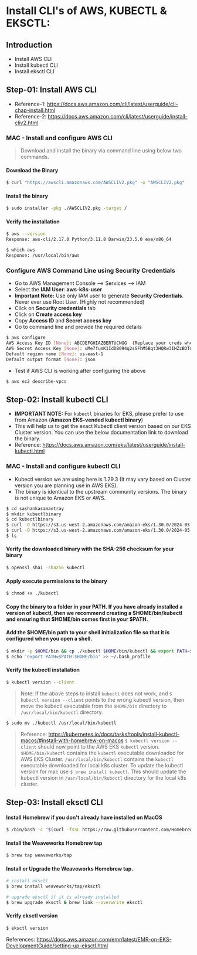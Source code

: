 # Install CLI's of AWS, KUBECTL & EKSCTL:

## Introduction
- Install AWS CLI
- Install kubectl CLI
- Install eksctl CLI

## Step-01: Install AWS CLI
- Reference-1: https://docs.aws.amazon.com/cli/latest/userguide/cli-chap-install.html
- Reference-2: https://docs.aws.amazon.com/cli/latest/userguide/install-cliv2.html

### MAC - Install and configure AWS CLI
> Download and install the binary via command line using below two commands.

#### Download the Binary
```bash
$ curl "https://awscli.amazonaws.com/AWSCLIV2.pkg" -o "AWSCLIV2.pkg"
```
#### Install the binary
```bash
$ sudo installer -pkg ./AWSCLIV2.pkg -target /
```
#### Verify the installation
```bash
$ aws --version
Response: aws-cli/2.17.0 Python/3.11.8 Darwin/23.5.0 exe/x86_64
```
```bash
$ which aws
Response: /usr/local/bin/aws
```

### Configure AWS Command Line using Security Credentials
- Go to AWS Management Console --> Services --> IAM
- Select the **IAM User**: **aws-k8s-user**
- **Important Note:** Use only IAM user to generate **Security Credentials**. Never ever use Root User. (Highly not recommended)
- Click on **Security credentials** tab
- Click on **Create access key**
- Copy **Access ID** and **Secret access key**
- Go to command line and provide the required details

```bash
$ aws configure
AWS Access Key ID [None]: ABCDEFGHIAZBERTUCNGG  (Replace your creds when prompted)
AWS Secret Access Key [None]: uMe7fumK1IdDB094q2sGFhM5Bqt3HQRw3IHZzBDTm  (Replace your creds when prompted)
Default region name [None]: us-east-1
Default output format [None]: json
```

- Test if AWS CLI is working after configuring the above
```bash
$ aws ec2 describe-vpcs
```

## Step-02: Install kubectl CLI
- **IMPORTANT NOTE:**  For `kubectl` binaries for EKS, please prefer to use from Amazon (**Amazon EKS-vended kubectl binary**)
- This will help us to get the exact Kubectl client version based on our EKS Cluster version. You can use the below documentation link to download the binary.
- Reference: https://docs.aws.amazon.com/eks/latest/userguide/install-kubectl.html

### MAC - Install and configure kubectl CLI
- Kubectl version we are using here is 1.29.3 (It may vary based on Cluster version you are planning use in AWS EKS).
- The binary is identical to the upstream community versions. The binary is not unique to Amazon EKS or AWS.

```bash 
$ cd sashankasamantray
$ mkdir kubectlbinary
$ cd kubectlbinary
$ curl -O https://s3.us-west-2.amazonaws.com/amazon-eks/1.30.0/2024-05-12/bin/darwin/amd64/kubectl
$ curl -O https://s3.us-west-2.amazonaws.com/amazon-eks/1.30.0/2024-05-12/bin/darwin/amd64/kubectl.sha256
$ ls
```
#### Verify the downloaded binary with the SHA-256 checksum for your binary
```bash
$ openssl sha1 -sha256 kubectl
```
#### Apply execute permissions to the binary
```bash
$ chmod +x ./kubectl
```

#### Copy the binary to a folder in your PATH. If you have already installed a version of kubectl, then we recommend creating a $HOME/bin/kubectl and ensuring that $HOME/bin comes first in your $PATH.
#### Add the $HOME/bin path to your shell initialization file so that it is configured when you open a shell.
```bash
$ mkdir -p $HOME/bin && cp ./kubectl $HOME/bin/kubectl && export PATH=$PATH:$HOME/bin
$ echo 'export PATH=$PATH:$HOME/bin' >> ~/.bash_profile
```

#### Verify the kubectl installation
```bash
$ kubectl version --client
```

> Note: If the above steps to install `kubectl` does not work, and `$ kubectl version --client` points to the wrong kubectl version, then move the kubectl executable from the `$HOME/bin` directory to `/usr/local/bin/kubectl` directory.
```bash
$ sudo mv ./kubectl /usr/local/bin/kubectl
```
> Reference: https://kubernetes.io/docs/tasks/tools/install-kubectl-macos/#install-with-homebrew-on-macos
> `$ kubectl version --client` should now point to the AWS EKS `kubectl` version.
> `$HOME/bin/kubectl` contains the `kubectl` executable downloaded for AWS EKS Cluster.
> `/usr/local/bin/kubectl` contains the `kubectl` executable downloaded for local k8s cluster.
> To update the kubectl version for mac use `$ brew install kubectl`. This should update the kubectl version in `/usr/local/bin/kubectl` directory for the local k8s cluster.


## Step-03: Install eksctl CLI

#### Install Homebrew if you don't already have installed on MacOS
```bash
$ /bin/bash -c "$(curl -fsSL https://raw.githubusercontent.com/Homebrew/install/master/install.sh)"
```

#### Install the Weaveworks Homebrew tap
```bash
$ brew tap weaveworks/tap
```

#### Install or Upgrade the Weaveworks Homebrew tap.
```bash
# install eksctl
$ brew install weaveworks/tap/eksctl

# upgrade eksctl if it is already installed
$ brew upgrade eksctl & brew link --overwrite eksctl
```

#### Verify eksctl version
```bash
$ eksctl version
```

References: https://docs.aws.amazon.com/emr/latest/EMR-on-EKS-DevelopmentGuide/setting-up-eksctl.html
